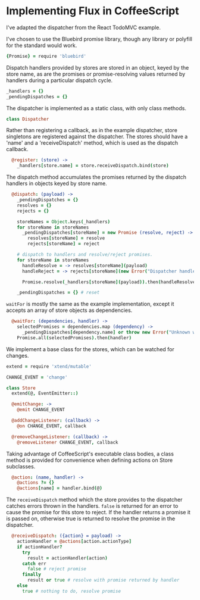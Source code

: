 # Implementing Flux in CoffeeScript

I've adapted the dispatcher from the React TodoMVC example.

I've chosen to use the Bluebird promise library, though any library or polyfill
for the standard would work.
```coffee
{Promise} = require 'bluebird'
```

Dispatch handlers provided by stores are stored in an object, keyed by the store
name, as are the promises or promise-resolving values returned by handlers
during a particular dispatch cycle.
```coffee
_handlers = {}
_pendingDispatches = {}
```
The dispatcher is implemented as a static class, with only class methods.
```coffee
class Dispatcher
```

Rather than registering a callback, as in the example dispatcher, store
singletons are registered against the dispatcher. The stores should have a 'name'
and a 'receiveDispatch' method, which is used as the dispatch callback.
```coffee
  @register: (store) ->
    _handlers[store.name] = store.receiveDispatch.bind(store)
```

The dispatch method accumulates the promises returned by the dispatch handlers
in objects keyed by store name.
```coffee
  @dispatch: (payload) ->
    _pendingDispatches = {}
    resolves = {}
    rejects = {}

    storeNames = Object.keys(_handlers)
    for storeName in storeNames
      _pendingDispatches[storeName] = new Promise (resolve, reject) ->
        resolves[storeName] = resolve
        rejects[storeName] = reject

    # dispatch to handlers and resolve/reject promises.
    for storeName in storeNames
      handleResolve = -> resolves[storeName](payload)
      handleReject = -> rejects[storeName](new Error("Dispatcher handler unsuccessful"))

      Promise.resolve(_handlers[storeName](payload)).then(handleResolve, handleReject)

    _pendingDispatches = {} # reset
```

`waitFor` is mostly the same as the example implementation, except it accepts
an array of store objects as dependencies.
```coffee
  @waitFor: (dependencies, handler) ->
    selectedPromises = dependencies.map (dependency) ->
      _pendingDispatches[dependency.name] or throw new Error("Unknown waitFor dependency #{dependency.name}")
    Promise.all(selectedPromises).then(handler)
```

We implement a base class for the stores, which can be watched for changes.
```coffee
extend = require 'xtend/mutable'

CHANGE_EVENT = 'change'

class Store
  extend(@, EventEmitter::)

  @emitChange: ->
    @emit CHANGE_EVENT

  @addChangeListener: (callback) ->
    @on CHANGE_EVENT, callback

  @removeChangeListener: (callback) ->
    @removeListener CHANGE_EVENT, callback
```

Taking advantage of CoffeeScript's executable class bodies, a class method
is provided for convenience when defining actions on Store subclasses.
```coffee
  @action: (name, handler) ->
    @actions ?= {}
    @actions[name] = handler.bind(@)
```
The `receiveDispatch` method which the store provides to the dispatcher catches
errors thrown in the handlers. `false` is returned for an error to cause the
promise for this store to reject. If the handler returns a promise it is passed
on, otherwise true is returned to resolve the promise in the dispatcher.
```coffee
  @receiveDispatch: ({action} = payload) ->
    actionHandler = @actions[action.actionType]
    if actionHandler?
      try
        result = actionHandler(action)
      catch err
        false # reject promise
      finally
        result or true # resolve with promise returned by handler
    else
      true # nothing to do, resolve promise
```
